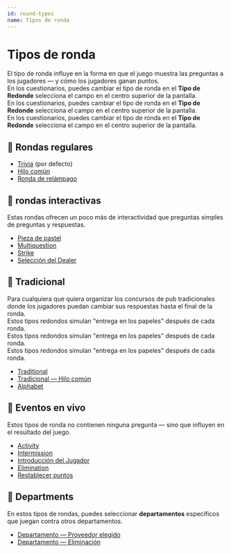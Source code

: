 ```yaml
---
id: round-types
name: Tipos de ronda
---
```


# Tipos de ronda

El tipo de ronda influye en la forma en que el juego muestra las preguntas a los jugadores — y cómo los jugadores ganan puntos.\
En los cuestionarios, puedes cambiar el tipo de ronda en el **Tipo de Redonde** selecciona el campo en el centro superior de la pantalla.\
En los cuestionarios, puedes cambiar el tipo de ronda en el **Tipo de Redonde** selecciona el campo en el centro superior de la pantalla.\
En los cuestionarios, puedes cambiar el tipo de ronda en el **Tipo de Redonde** selecciona el campo en el centro superior de la pantalla.

## 🧠 Rondas regulares

- [Trivia](011-trivia.md) (por defecto)
- [Hilo común](012-common-thread.md)
- [Ronda de relámpago](013-lightning-round.md)

## 🤹 rondas interactivas

Estas rondas ofrecen un poco más de interactividad que preguntas simples de preguntas y respuestas.

- [Pieza de pastel](021-piece-of-pie.md)
- [Multiquestion](022-multiquestion.md)
- [Strike](023-strike.md)
- [Selección del Dealer](024-dealers-choice.md)

## 🍺 Tradicional

Para cualquiera que quiera organizar los concursos de pub tradicionales donde los jugadores puedan cambiar sus respuestas hasta el final de la ronda.\
Estos tipos redondos simulan "entrega en los papeles" después de cada ronda.\
Estos tipos redondos simulan "entrega en los papeles" después de cada ronda.\
Estos tipos redondos simulan "entrega en los papeles" después de cada ronda.

- [Traditional](030-traditional.md)
- [Tradicional — Hilo común](031-traditional-ct.md)
- [Alphabet](032-alphabet.md)

## 🎉 Eventos en vivo

Estos tipos de ronda no contienen ninguna pregunta — sino que influyen en el resultado del juego.

- [Activity](040-activity.md)
- [Intermission](060-intermission.md)
- [Introducción del Jugador](061-player-introduction.md)
- [Elimination](050-elimination.md)
- [Restablecer puntos](051-reset-points.md)

## 🏢 Departments

En estos tipos de rondas, puedes seleccionar **departamentos** específicos que juegan contra otros departamentos.

- [Departamento — Proveedor elegido](070-departments-dealers-choice.md)
- [Departamento — Eliminación](071-departments-elimination.md)
